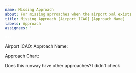 ```yaml
---
name: Missing Approach
about: For missing aprroaches when the airport xml exists
title: Missing Approach [Airport ICAO] [Approach Name]
labels: Approach
assignees: ''

---
```


<!-- READ THIS FIRST
If your airport doesnt even exist in here, this is not the template for you
-->

Airport ICAO: 
Approach Name: 
<!-- 
Please retrieve the chart from here:http://www.airnav.com/airport/ 
If they dont have it, it is unlikely that I will
 -->
Approach Chart: 

Does this runway have other approaches?
I didn't check <!-- please check -->
